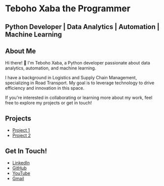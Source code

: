# Teboho Xaba the Programmer

## Python Developer | Data Analytics | Automation | Machine Learning

## About Me

Hi there! 👋
I'm Teboho Xaba, a Python developer passionate about data analytics, automation, and machine learning.

I have a background in Logistics and Supply Chain Management, specializing in Road Transport. My goal is to leverage technology to drive efficiency and innovation in this space.

If you're interested in collaborating or learning more about my work, feel free to explore my projects or get in touch!

## Projects
- [Project 1](https://github.com/yourusername/project1)
- [Project 2](https://github.com/yourusername/project2)

## Get In Touch!
- [LinkedIn](https://www.linkedin.com/in/teboho-xaba-a142b617b/)
- [GitHub](https://tebohoxaba.github.io/My-Profile/)
- [YouTube](https://www.youtube.com/@Real_Nonkosi)
- [Gmail](tebohobongaxaba@gmail.com)
